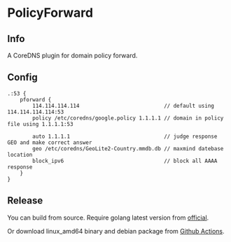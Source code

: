 # PolicyForward

## Info

A CoreDNS plugin for domain policy forward.

## Config

```
.:53 {
    pforward {
        114.114.114.114                           // default using 114.114.114.114:53
        policy /etc/coredns/google.policy 1.1.1.1 // domain in policy file using 1.1.1.1:53

        auto 1.1.1.1                              // judge response GEO and make correct answer
        geo /etc/coredns/GeoLite2-Country.mmdb.db // maxmind datebase location
        block_ipv6                                // block all AAAA response
    }
}
```

## Release

You can build from source. Require golang latest version from [official](https://go.dev/dl/).

Or download linux_amd64 binary and debian package from [Github Actions](https://github.com/newcoderlife/pforward/actions).
